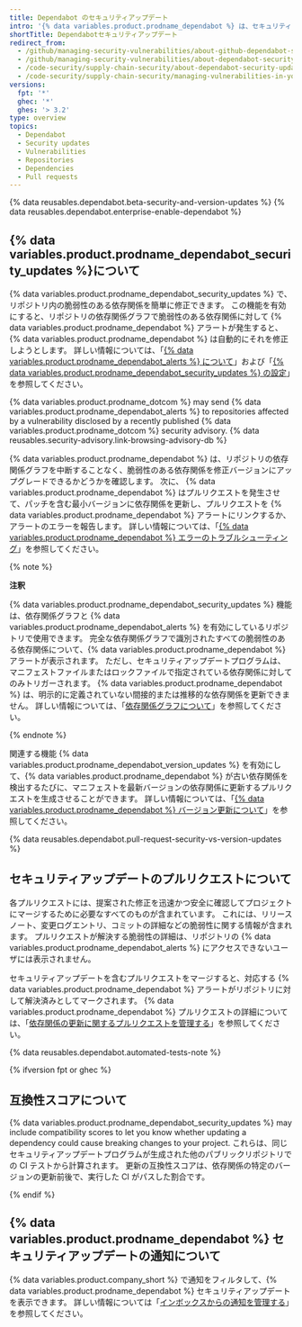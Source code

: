 ```yaml
---
title: Dependabot のセキュリティアップデート
intro: '{% data variables.product.prodname_dependabot %} は、セキュリティアップデートプログラムを使用してプルリクエストを発行することにより、脆弱性のある依存関係を修正できます。'
shortTitle: Dependabotセキュリティアップデート
redirect_from:
  - /github/managing-security-vulnerabilities/about-github-dependabot-security-updates
  - /github/managing-security-vulnerabilities/about-dependabot-security-updates
  - /code-security/supply-chain-security/about-dependabot-security-updates
  - /code-security/supply-chain-security/managing-vulnerabilities-in-your-projects-dependencies/about-dependabot-security-updates
versions:
  fpt: '*'
  ghec: '*'
  ghes: '> 3.2'
type: overview
topics:
  - Dependabot
  - Security updates
  - Vulnerabilities
  - Repositories
  - Dependencies
  - Pull requests
---
```


<!--Marketing-LINK: From /features/security/software-supply-chain page "About Dependabot security updates".-->

{% data reusables.dependabot.beta-security-and-version-updates %}
{% data reusables.dependabot.enterprise-enable-dependabot %}

## {% data variables.product.prodname_dependabot_security_updates %}について

{% data variables.product.prodname_dependabot_security_updates %} で、リポジトリ内の脆弱性のある依存関係を簡単に修正できます。 この機能を有効にすると、リポジトリの依存関係グラフで脆弱性のある依存関係に対して {% data variables.product.prodname_dependabot %} アラートが発生すると、{% data variables.product.prodname_dependabot %} は自動的にそれを修正しようとします。 詳しい情報については、「[{% data variables.product.prodname_dependabot_alerts %} について](/code-security/supply-chain-security/about-alerts-for-vulnerable-dependencies)」および「[{% data variables.product.prodname_dependabot_security_updates %} の設定](/github/managing-security-vulnerabilities/configuring-dependabot-security-updates)」を参照してください。

{% data variables.product.prodname_dotcom %} may send  {% data variables.product.prodname_dependabot_alerts %} to repositories affected by a vulnerability disclosed by a recently published {% data variables.product.prodname_dotcom %} security advisory. {% data reusables.security-advisory.link-browsing-advisory-db %}

{% data variables.product.prodname_dependabot %} は、リポジトリの依存関係グラフを中断することなく、脆弱性のある依存関係を修正バージョンにアップグレードできるかどうかを確認します。 次に、 {% data variables.product.prodname_dependabot %} はプルリクエストを発生させて、パッチを含む最小バージョンに依存関係を更新し、プルリクエストを {% data variables.product.prodname_dependabot %} アラートにリンクするか、アラートのエラーを報告します。 詳しい情報については、「[{% data variables.product.prodname_dependabot %} エラーのトラブルシューティング](/github/managing-security-vulnerabilities/troubleshooting-dependabot-errors)」を参照してください。

{% note %}

**注釈**

{% data variables.product.prodname_dependabot_security_updates %} 機能は、依存関係グラフと {% data variables.product.prodname_dependabot_alerts %} を有効にしているリポジトリで使用できます。 完全な依存関係グラフで識別されたすべての脆弱性のある依存関係について、{% data variables.product.prodname_dependabot %} アラートが表示されます。 ただし、セキュリティアップデートプログラムは、マニフェストファイルまたはロックファイルで指定されている依存関係に対してのみトリガーされます。 {% data variables.product.prodname_dependabot %} は、明示的に定義されていない間接的または推移的な依存関係を更新できません。 詳しい情報については、「[依存関係グラフについて](/github/visualizing-repository-data-with-graphs/about-the-dependency-graph#dependencies-included)」を参照してください。

{% endnote %}

関連する機能 {% data variables.product.prodname_dependabot_version_updates %} を有効にして、{% data variables.product.prodname_dependabot %} が古い依存関係を検出するたびに、マニフェストを最新バージョンの依存関係に更新するプルリクエストを生成させることができます。 詳しい情報については、「[{% data variables.product.prodname_dependabot %} バージョン更新について](/github/administering-a-repository/about-dependabot-version-updates)」を参照してください。

{% data reusables.dependabot.pull-request-security-vs-version-updates %}

## セキュリティアップデートのプルリクエストについて

各プルリクエストには、提案された修正を迅速かつ安全に確認してプロジェクトにマージするために必要なすべてのものが含まれています。 これには、リリースノート、変更ログエントリ、コミットの詳細などの脆弱性に関する情報が含まれます。 プルリクエストが解決する脆弱性の詳細は、リポジトリの {% data variables.product.prodname_dependabot_alerts %} にアクセスできないユーザには表示されません。

セキュリティアップデートを含むプルリクエストをマージすると、対応する {% data variables.product.prodname_dependabot %} アラートがリポジトリに対して解決済みとしてマークされます。 {% data variables.product.prodname_dependabot %} プルリクエストの詳細については、「[依存関係の更新に関するプルリクエストを管理する](/github/administering-a-repository/managing-pull-requests-for-dependency-updates)」を参照してください。

{% data reusables.dependabot.automated-tests-note %}

{% ifversion fpt or ghec %}

## 互換性スコアについて

{% data variables.product.prodname_dependabot_security_updates %} may include compatibility scores to let you know whether updating a dependency could cause breaking changes to your project. これらは、同じセキュリティアップデートプログラムが生成された他のパブリックリポジトリでの CI テストから計算されます。 更新の互換性スコアは、依存関係の特定のバージョンの更新前後で、実行した CI がパスした割合です。

{% endif %}

## {% data variables.product.prodname_dependabot %} セキュリティアップデートの通知について

{% data variables.product.company_short %} で通知をフィルタして、{% data variables.product.prodname_dependabot %} セキュリティアップデートを表示できます。 詳しい情報については「[インボックスからの通知を管理する](/github/managing-subscriptions-and-notifications-on-github/managing-notifications-from-your-inbox#dependabot-custom-filters)」を参照してください。
